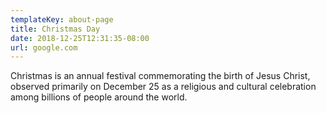```yaml
---
templateKey: about-page
title: Christmas Day
date: 2018-12-25T12:31:35-08:00
url: google.com
---
```

Christmas is an annual festival commemorating the birth of Jesus Christ, observed primarily on December 25 as a religious and cultural celebration among billions of people around the world.
